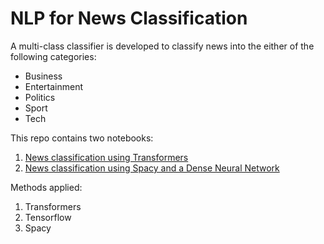 # NLP for News Classification

A multi-class classifier is developed to classify news into the either of the following categories:

* Business
* Entertainment
* Politics
* Sport
* Tech

This repo contains two notebooks:

1. [News classification using Transformers](https://github.com/josepholaide/Docict/blob/main/notebook/News_Classification_using_Transformers.ipynb)
2. [News classification using Spacy and a Dense Neural Network](https://github.com/josepholaide/Docict/blob/main/notebook/News_Classification_using_Transformers.ipynb)

Methods applied:

1. Transformers
2. Tensorflow
3. Spacy
